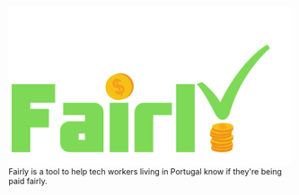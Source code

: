 
<img src="logo.svg">
Fairly is a tool to help tech workers living in Portugal know if they're being paid fairly.